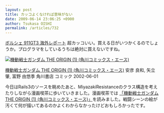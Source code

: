 ```yaml
---
layout: post
title: カッコよくなければ意味がない
date: 2009-06-14 23:06:25 +0900
author: Tsukasa OISHI
permalink: /articles/732
---
```


[ボルシェ 911GT3 海外レポート](http://autoc-one.jp/porsche/911/report-160959/)
超カッコいい。買える日がいつかくるのでしょうか。プログラマをしているうちは絶対に買えないですね。

 [![機動戦士ガンダム THE ORIGIN (1) (角川コミックス・エース)](https://images-na.ssl-images-amazon.com/images/I/510PW75MJ4L._SL160_.jpg "機動戦士ガンダム THE ORIGIN (1) (角川コミックス・エース)")](http://www.amazon.co.jp/%E6%A9%9F%E5%8B%95%E6%88%A6%E5%A3%AB%E3%82%AC%E3%83%B3%E3%83%80%E3%83%A0-THE-ORIGIN-1-%E8%A7%92%E5%B7%9D%E3%82%B3%E3%83%9F%E3%83%83%E3%82%AF%E3%82%B9%E3%83%BB%E3%82%A8%E3%83%BC%E3%82%B9/dp/4047134538%3FSubscriptionId%3DAKIAIKJECTBTL3JTYTKA%26tag%3Dkaeruspoon-22%26linkCode%3Dxm2%26camp%3D2025%26creative%3D165953%26creativeASIN%3D4047134538)

 [機動戦士ガンダム THE ORIGIN (1) (角川コミックス・エース)](http://www.amazon.co.jp/%E6%A9%9F%E5%8B%95%E6%88%A6%E5%A3%AB%E3%82%AC%E3%83%B3%E3%83%80%E3%83%A0-THE-ORIGIN-1-%E8%A7%92%E5%B7%9D%E3%82%B3%E3%83%9F%E3%83%83%E3%82%AF%E3%82%B9%E3%83%BB%E3%82%A8%E3%83%BC%E3%82%B9/dp/4047134538%3FSubscriptionId%3DAKIAIKJECTBTL3JTYTKA%26tag%3Dkaeruspoon-22%26linkCode%3Dxm2%26camp%3D2025%26creative%3D165953%26creativeASIN%3D4047134538)
安彦 良和, 矢立 肇, 富野 由悠季
角川書店
コミック
2002-06-01

今日はRails3のソースを眺めたあと、MiyazakiResistanceのクラス構造を考えたりしながら漫画喫茶に歩いていきました。漫画喫茶では [「機動戦士ガンダム THE ORIGIN (1) (角川コミックス・エース)」](http://www.amazon.co.jp/%E6%A9%9F%E5%8B%95%E6%88%A6%E5%A3%AB%E3%82%AC%E3%83%B3%E3%83%80%E3%83%A0-THE-ORIGIN-1-%E8%A7%92%E5%B7%9D%E3%82%B3%E3%83%9F%E3%83%83%E3%82%AF%E3%82%B9%E3%83%BB%E3%82%A8%E3%83%BC%E3%82%B9/dp/4047134538%3FSubscriptionId%3DAKIAIKJECTBTL3JTYTKA%26tag%3Dkaeruspoon-22%26linkCode%3Dxm2%26camp%3D2025%26creative%3D165953%26creativeASIN%3D4047134538)を読みました。戦闘シーンの絵が汚くて何が描いてあるのかよくわからなかったけどおもしろかったです。
